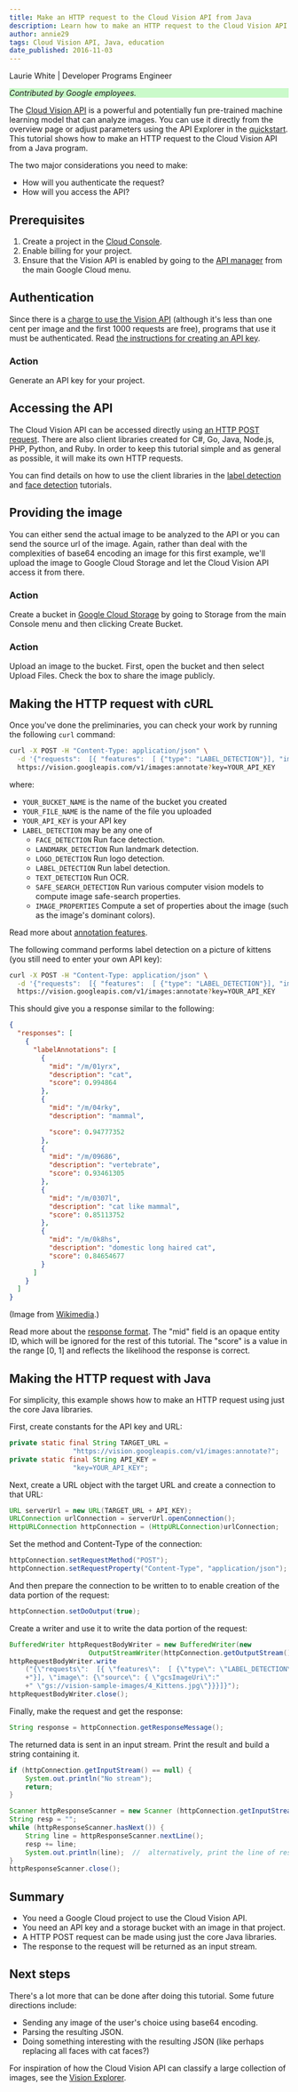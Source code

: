 ```yaml
---
title: Make an HTTP request to the Cloud Vision API from Java
description: Learn how to make an HTTP request to the Cloud Vision API from a Java program.
author: annie29
tags: Cloud Vision API, Java, education
date_published: 2016-11-03
---
```


Laurie White | Developer Programs Engineer

<p style="background-color:#CAFACA;"><i>Contributed by Google employees.</i></p>

The [Cloud Vision API][vision] is a powerful and potentially fun
pre-trained machine learning model that can analyze images. You can use it
directly from the overview page or adjust parameters using the API Explorer in
the [quickstart][quickstart]. This tutorial shows how to make an HTTP request to
the Cloud Vision API from a Java program.

The two major considerations you need to make:

- How will you authenticate the request?
- How will you access the API?

## Prerequisites

1. Create a project in the [Cloud Console][console].
1. Enable billing for your project.
1. Ensure that the Vision API is enabled by going to the [API manager][manager] from
the main Google Cloud menu.

## Authentication

Since there is a [charge to use the Vision API][pricing] (although it's less
than one cent per image and the first 1000 requests are free), programs that use
it must be authenticated. Read [the instructions for creating an API key][auth].

### Action

Generate an API key for your project.

## Accessing the API

The Cloud Vision API can be accessed directly using
[an HTTP POST request][annotate]. There are also client libraries created for
C#, Go, Java, Node.js, PHP, Python, and Ruby. In order to keep this tutorial
simple and as general as possible, it will make its own HTTP requests.

You can find details on how to use the client libraries in the
[label detection][label-tutorial] and [face detection][face-tutorial] tutorials.

## Providing the image

You can either send the actual image to be analyzed to the API or you can send
the source url of the image. Again, rather than deal with the complexities of
base64 encoding an image for this first example, we'll upload the image to
Google Cloud Storage and let the Cloud Vision API access it from there.

### Action

Create a bucket in [Google Cloud Storage][storage-console] by going to Storage
from the main Console menu and then clicking Create Bucket.

### Action

Upload an image to the bucket. First, open the bucket and then select Upload
Files. Check the box to share the image publicly.

## Making the HTTP request with cURL

Once you've done the preliminaries, you can check your work by running the
following `curl` command:

```sh
curl -X POST -H "Content-Type: application/json" \
  -d '{"requests":  [{ "features":  [ {"type": "LABEL_DETECTION"}], "image": {"source": { "gcsImageUri": "gs://YOUR_BUCKET_NAME/YOUR_FILE_NAME"}}}]}' \
  https://vision.googleapis.com/v1/images:annotate?key=YOUR_API_KEY
```

where:

* `YOUR_BUCKET_NAME` is the name of the bucket you created
* `YOUR_FILE_NAME` is the name of the file you uploaded
* `YOUR_API_KEY` is your API key
* `LABEL_DETECTION` may be any one of
  * `FACE_DETECTION` Run face detection.
  * `LANDMARK_DETECTION` Run landmark detection.
  * `LOGO_DETECTION` Run logo detection.
  * `LABEL_DETECTION` Run label detection.
  * `TEXT_DETECTION` Run OCR.
  * `SAFE_SEARCH_DETECTION` Run various computer vision models to compute image
  safe-search properties.
  * `IMAGE_PROPERTIES` Compute a set of properties about the image (such as the
  image's dominant colors).

Read more about [annotation features][features].

The following command performs label detection on a picture of kittens (you
still need to enter your own API key):

```sh
curl -X POST -H "Content-Type: application/json" \
  -d '{"requests":  [{ "features":  [ {"type": "LABEL_DETECTION"}], "image": {"source": { "gcsImageUri": "gs://vision-sample-images/4_Kittens.jpg"}}}]}' \
  https://vision.googleapis.com/v1/images:annotate?key=YOUR_API_KEY
```

This should give you a response similar to the following:

```json
{
  "responses": [
    {
      "labelAnnotations": [
        {
          "mid": "/m/01yrx",
          "description": "cat",
          "score": 0.994864
        },
        {
          "mid": "/m/04rky",
          "description": "mammal",

          "score": 0.94777352
        },
        {
          "mid": "/m/09686",
          "description": "vertebrate",
          "score": 0.93461305
        },
        {
          "mid": "/m/0307l",
          "description": "cat like mammal",
          "score": 0.85113752
        },
        {
          "mid": "/m/0k8hs",
          "description": "domestic long haired cat",
          "score": 0.84654677
        }
      ]
    }
  ]
}
```

(Image from [Wikimedia](https://commons.wikimedia.org/wiki/File:4_Kittens.jpg).)

Read more about the [response format][response]. The "mid" field is an opaque
entity ID, which will be ignored for the rest of this tutorial. The "score" is a
value in the range [0, 1] and reflects the likelihood the response is correct.

## Making the HTTP request with Java

For simplicity, this example shows how to make an HTTP request using just the
core Java libraries.

First, create constants for the API key and URL:

```java
private static final String TARGET_URL =
                "https://vision.googleapis.com/v1/images:annotate?";
private static final String API_KEY =
                "key=YOUR_API_KEY";
```

Next, create a URL object with the target URL and create a connection to that
URL:

```java
URL serverUrl = new URL(TARGET_URL + API_KEY);
URLConnection urlConnection = serverUrl.openConnection();
HttpURLConnection httpConnection = (HttpURLConnection)urlConnection;
```

Set the method and Content-Type of the connection:

```java
httpConnection.setRequestMethod("POST");
httpConnection.setRequestProperty("Content-Type", "application/json");
```

And then prepare the connection to be written to to enable creation of the data
portion of the request:

```java
httpConnection.setDoOutput(true);
```

Create a writer and use it to write the data portion of the request:

```java
BufferedWriter httpRequestBodyWriter = new BufferedWriter(new
                    OutputStreamWriter(httpConnection.getOutputStream()));
httpRequestBodyWriter.write
    ("{\"requests\":  [{ \"features\":  [ {\"type\": \"LABEL_DETECTION\""
    +"}], \"image\": {\"source\": { \"gcsImageUri\":"
    +" \"gs://vision-sample-images/4_Kittens.jpg\"}}}]}");
httpRequestBodyWriter.close();
```

Finally, make the request and get the response:

```java
String response = httpConnection.getResponseMessage();
```

The returned data is sent in an input stream. Print the result and build a
string containing it.

```java
if (httpConnection.getInputStream() == null) {
    System.out.println("No stream");
    return;
}

Scanner httpResponseScanner = new Scanner (httpConnection.getInputStream());
String resp = "";
while (httpResponseScanner.hasNext()) {
    String line = httpResponseScanner.nextLine();
    resp += line;
    System.out.println(line);  //  alternatively, print the line of response
}
httpResponseScanner.close();
```

## Summary

*  You need a Google Cloud project to use the Cloud Vision API.
*  You need an API key and a storage bucket with an image in that project.
*  A HTTP POST request can be made using just the core Java libraries.
*  The response to the request will be returned as an input stream.

## Next steps

There's a lot more that can be done after doing this tutorial. Some future
directions include:

* Sending any image of the user's choice using base64 encoding.
* Parsing the resulting JSON.
* Doing something interesting with the resulting JSON (like perhaps replacing
all faces with cat faces?)

For inspiration of how the Cloud Vision API can classify a large collection of
images, see the [Vision Explorer](http://vision-explorer.reactive.ai).

[vision]: http://cloud.google.com/vision
[quickstart]: http://cloud.google.com/vision/docs/quickstart
[console]: https://console.cloud.google.com/
[manager]: https://console.cloud.google.com/apis/
[pricing]: https://cloud.google.com/vision/pricing
[auth]: https://cloud.google.com/vision/docs/common/auth
[annotate]: https://cloud.google.com/vision/reference/rest/v1/images/annotate
[label-tutorial]: https://cloud.google.com/vision/docs/label-tutorial
[face-tutorial]: https://cloud.google.com/vision/docs/face-tutorial
[storage-console]: https://console.cloud.google.com/storage
[features]: https://cloud.google.com/vision/reference/rest/v1/images/annotate#Feature
[response]: https://cloud.google.com/vision/reference/rest/v1/images/annotate#EntityAnnotation
